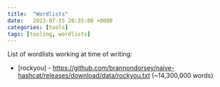 ```yaml
---
title:  "Wordlists"
date:   2023-07-15 20:35:00 +0000
categories: [tools]
tags: [tooling, wordlists]
---
```


List of wordlists working at time of writing:




* [rockyou] - https://github.com/brannondorsey/naive-hashcat/releases/download/data/rockyou.txt (~14,300,000 words)

